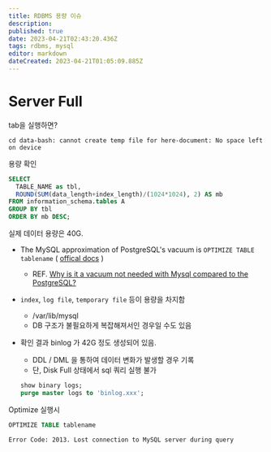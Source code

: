 ```yaml
---
title: RDBMS 용량 이슈
description: 
published: true
date: 2023-04-21T02:43:20.436Z
tags: rdbms, mysql
editor: markdown
dateCreated: 2023-04-21T01:05:09.885Z
---
```


# Server Full

tab을 실행하면?
```
cd data-bash: cannot create temp file for here-document: No space left on device
```
용량 확인
```sql
SELECT 
  TABLE_NAME as tbl,
  ROUND(SUM(data_length+index_length)/(1024*1024), 2) AS mb
FROM information_schema.tables A
GROUP BY tbl
ORDER BY mb DESC; 
```

실제 데이터 용량은 40G.
- The MySQL approximation of PostgreSQL's vacuum is `OPTIMIZE TABLE tablename` ( [offical docs](https://dev.mysql.com/doc/refman/5.7/en/optimize-table.html) ) 
  - REF. [Why is it a vacuum not needed with Mysql compared to the PostgreSQL?](https://stackoverflow.com/questions/25153532/why-is-it-a-vacuum-not-needed-with-mysql-compared-to-the-postgresql)
- `index`, `log file`, `temporary file` 등이 용량을 차지함
  - /var/lib/mysql
  - DB 구조가 불필요하게 복잡해져서인 경우일 수도 있음
- 확인 결과 binlog 가 42G 정도 생성되어 있음.
  - DDL / DML 을 통하여 데이터 변화가 발생할 경우 기록
  - 단, Disk Full 상태에서 sql 쿼리 실행 불가
  
  ```sql
  show binary logs;
  purge master logs to 'binlog.xxx';
  ```

Optimize 실행시
```sql
OPTIMIZE TABLE tablename
```
```
Error Code: 2013. Lost connection to MySQL server during query
```